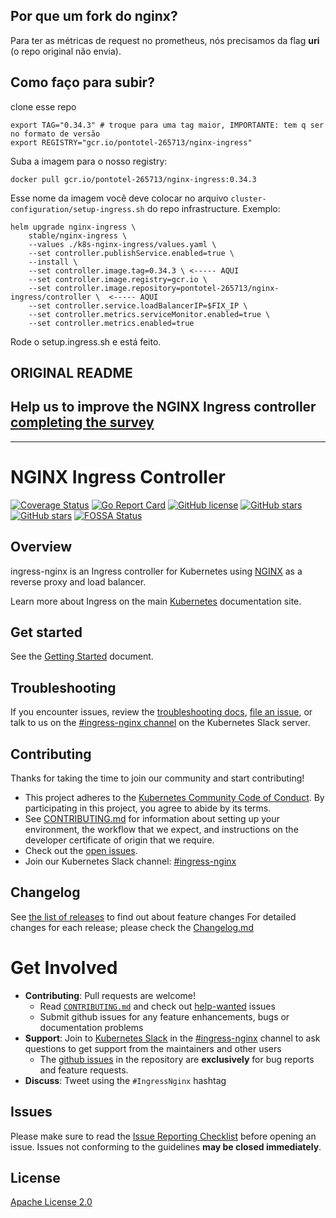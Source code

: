 ## Por que um fork do nginx?
Para ter as métricas de request no prometheus, nós precisamos da flag **uri** (o repo original não envia). 

## Como faço para subir?
clone esse repo

```
export TAG="0.34.3" # troque para uma tag maior, IMPORTANTE: tem q ser no formato de versão
export REGISTRY="gcr.io/pontotel-265713/nginx-ingress"
```
Suba a imagem para o nosso registry:
```
docker pull gcr.io/pontotel-265713/nginx-ingress:0.34.3
```

Esse nome da imagem você deve colocar no arquivo `cluster-configuration/setup-ingress.sh` do repo infrastructure.
Exemplo:
```
helm upgrade nginx-ingress \
    stable/nginx-ingress \
    --values ./k8s-nginx-ingress/values.yaml \
    --set controller.publishService.enabled=true \
    --install \
    --set controller.image.tag=0.34.3 \ <----- AQUI
    --set controller.image.registry=gcr.io \ 
    --set controller.image.repository=pontotel-265713/nginx-ingress/controller \  <----- AQUI
    --set controller.service.loadBalancerIP=$FIX_IP \
    --set controller.metrics.serviceMonitor.enabled=true \
    --set controller.metrics.enabled=true
```

Rode o setup.ingress.sh e está feito.

## ORIGINAL README

## Help us to improve the NGINX Ingress controller [completing the survey](https://docs.google.com/forms/d/15ULTOvYDsV920V0GWrspew4yyjEmTAi740Wr34UgKwA/viewform)

---

# NGINX Ingress Controller

[![Coverage Status](https://codecov.io/gh/kubernetes/ingress-nginx/branch/master/graph/badge.svg)](https://codecov.io/gh/kubernetes/ingress-nginx)
[![Go Report Card](https://goreportcard.com/badge/github.com/kubernetes/ingress-nginx)](https://goreportcard.com/report/github.com/kubernetes/ingress-nginx)
[![GitHub license](https://img.shields.io/github/license/kubernetes/ingress-nginx.svg)](https://github.com/kubernetes/ingress-nginx/blob/master/LICENSE)
[![GitHub stars](https://img.shields.io/github/stars/kubernetes/ingress-nginx.svg)](https://github.com/kubernetes/ingress-nginx/stargazers)
[![GitHub stars](https://img.shields.io/badge/contributions-welcome-orange.svg)](https://github.com/kubernetes/ingress-nginx/blob/master/CONTRIBUTING.md)
[![FOSSA Status](https://app.fossa.io/api/projects/git%2Bgithub.com%2Fkubernetes%2Fingress-nginx.svg?type=shield)](https://app.fossa.io/projects/git%2Bgithub.com%2Fkubernetes%2Fingress-nginx?ref=badge_shield)

## Overview

ingress-nginx is an Ingress controller for Kubernetes using [NGINX](https://www.nginx.org/) as a reverse proxy and load balancer.

Learn more about Ingress on the main [Kubernetes](https://kubernetes.io/docs/concepts/services-networking/ingress/) documentation site.

## Get started

See the [Getting Started](https://kubernetes.github.io/ingress-nginx/deploy/) document.

## Troubleshooting

If you encounter issues, review the [troubleshooting docs](docs/troubleshooting.md), [file an issue](https://github.com/kubernetes/ingress-nginx/issues), or talk to us on the [#ingress-nginx channel](https://kubernetes.slack.com/messages/ingress-nginx) on the Kubernetes Slack server.

## Contributing

Thanks for taking the time to join our community and start contributing!

- This project adheres to the [Kubernetes Community Code of Conduct](https://git.k8s.io/community/code-of-conduct.md). By participating in this project, you agree to abide by its terms.
- See [CONTRIBUTING.md](CONTRIBUTING.md) for information about setting up your environment, the workflow that we expect, and instructions on the developer certificate of origin that we require.
- Check out the [open issues](https://github.com/kubernetes/ingress-nginx).
- Join our Kubernetes Slack channel: [#ingress-nginx](https://kubernetes.slack.com/messages/CANQGM8BA/)

## Changelog

See [the list of releases](https://github.com/kubernetes/ingress-nginx/releases) to find out about feature changes
For detailed changes for each release; please check the [Changelog.md](Changelog.md)

# Get Involved

- **Contributing**: Pull requests are welcome!
  - Read [`CONTRIBUTING.md`](CONTRIBUTING.md) and check out [help-wanted](https://github.com/kubernetes/ingress-nginx/labels/help%20wanted) issues
  - Submit github issues for any feature enhancements, bugs or documentation problems
- **Support**: Join to [Kubernetes Slack](http://slack.kubernetes.io/) in the [#ingress-nginx](https://kubernetes.slack.com/messages/CANQGM8BA/) channel to ask questions to get support from the maintainers and other users
  - The [github issues](https://github.com/kubernetes/ingress-nginx/issues) in the repository are **exclusively** for bug reports and feature requests.
- **Discuss**: Tweet using the `#IngressNginx` hashtag

## Issues

Please make sure to read the [Issue Reporting Checklist](https://github.com/kubernetes/ingress-nginx/blob/master/CONTRIBUTING.md#issue-reporting-guidelines) before opening an issue. Issues not conforming to the guidelines **may be closed immediately**.

## License

[Apache License 2.0](https://github.com/kubernetes/ingress-nginx/blob/master/LICENSE)
